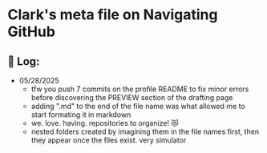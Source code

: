 # Clark's meta file on Navigating GitHub



## 📝 Log:
* 05/28/2025
  * tfw you push 7 commits on the profile README to fix minor errors before discovering the PREVIEW section of the drafting page
  * adding ".md" to the end of the file name was what allowed me to start formating it in markdown
  * we. love. having. repositories to organize! 😻
  * nested folders created by imagining them in the file names first, then they appear once the files exist. very simulator
